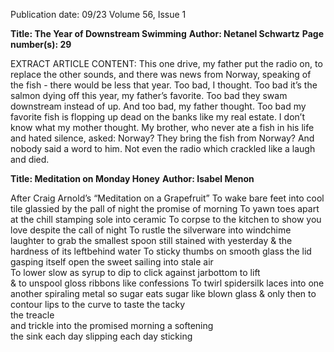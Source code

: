 Publication date: 09/23
Volume 56, Issue 1

**Title: The Year of Downstream Swimming**
**Author: Netanel Schwartz**
**Page number(s): 29**

EXTRACT ARTICLE CONTENT:
This one drive, 
my father put the radio on, 
to replace the other sounds, 
and there was news from Norway, 
speaking of the fish - 
there would be less that year. 
Too bad, I thought. 
Too bad it’s the salmon 
dying off this year, 
my father’s favorite. 
Too bad they swam 
downstream instead of up. 
And too bad, my father thought. 
Too bad my favorite fish is 
flopping up dead on the banks 
like my real estate. 
I don’t know what my mother thought. 
My brother, 
who never ate a fish in his life 
and hated silence, asked: 
Norway? 
They bring the fish from Norway? 
And nobody said a word to him. 
Not even the radio 
which crackled like a laugh 
and died.


**Title: Meditation on Monday Honey**
**Author: Isabel Menon**

After Craig Arnold’s “Meditation on a Grapefruit”
To wake bare feet 
into cool tile    glassied by
the pall of night
the promise of morning
          To yawn toes apart
at the chill     stamping
sole into ceramic
             To corpse to the kitchen 
to show you love    despite 
the call of night 
     To rustle the silverware 
into windchime laughter          to grab 
the smallest spoon     still 
stained with 
yesterday & the hardness
of its leftbehind water
 To sticky thumbs 
on smooth glass     the lid gasping 
itself open     the sweet 
sailing into stale air  
To lower slow as syrup     to dip 
to click against jarbottom     to lift  
& to unspool gloss ribbons 
like confessions 
To twirl spidersilk laces 
into one another     spiraling metal
so sugar eats sugar 
like blown glass 
& only then to contour lips 
to the curve 
             to taste 
                the tacky  
                       the treacle  
                           and trickle 
into the promised morning 
a softening 	
the sink 
each day slipping 
each day sticking